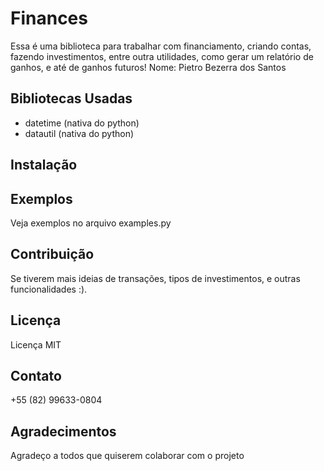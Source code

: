 # Finances
Essa é uma biblioteca para trabalhar com financiamento, criando contas, fazendo investimentos, entre outra utilidades, como gerar um relatório de ganhos, e até de ganhos futuros!
Nome: Pietro Bezerra dos Santos

## Bibliotecas Usadas
- datetime (nativa do python)
- datautil (nativa do python)

## Instalação


## Exemplos
Veja exemplos no arquivo examples.py

## Contribuição
Se tiverem mais ideias de transações, tipos de investimentos, e outras funcionalidades :).

## Licença
Licença MIT

## Contato
+55 (82) 99633-0804

## Agradecimentos
Agradeço a todos que quiserem colaborar com o projeto
